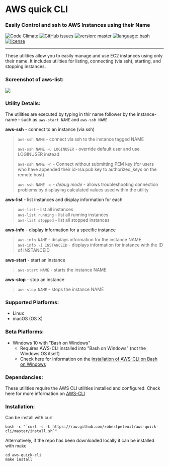 # AWS quick CLI
### Easily Control and ssh to AWS Instances using their Name
[![Code Climate](https://codeclimate.com/github/robertpeteuil/aws-quick-cli/badges/gpa.svg?style=flat-square)](https://codeclimate.com/github/robertpeteuil/aws-quick-cli)
[![GitHub issues](https://img.shields.io/github/issues/robertpeteuil/aws-quick-cli.svg)](https://github.com/robertpeteuil/aws-quick-cli)
[![version: master](https://img.shields.io/github/tag/robertpeteuil/aws-quick-cli.svg?label=stable+version&colorB=1c64bf&style=flat "stable version")](https://github.com/robertpeteuil/aws-quick-cli/commits/master)
[![language: bash](https://img.shields.io/badge/language-bash-447799.svg?colorB=1c64bf&style=flat "made in Bash")]()
[![license](https://img.shields.io/github/license/robertpeteuil/aws-quick-cli.svg?colorB=1c64bf)](https://github.com/robertpeteuil/aws-quick-cli)

---

These utilities allow you to easily manage and use EC2 instances using only their name.  It includes utilities for listing, connecting (via ssh), starting, and stopping instances.  

### Screenshot of aws-list:
![](https://cloud.githubusercontent.com/assets/1554603/24174034/db095af6-0e4b-11e7-8e66-fdfa1d8eecae.png)

### Utility Details:

The utilities are executed by typing in thir name follower by the instance-name - such as `aws-start NAME` and `aws-ssh NAME`

**aws-ssh** - connect to an instance (via ssh)

> `aws-ssh NAME` - connect via ssh to the instance tagged NAME
>
> `aws-ssh NAME -u LOGINUSER` - override default user and use LOGINUSER instead
>
> `aws-ssh NAME -n` - Connect without submitting PEM key (for users who have appended their id-rsa.pub key to authorized_keys on the remote host)
> 
> `aws-ssh NAME -d` - *debug mode* - allows troubleshooting connection problems by displaying calculated values used within the utility

**aws-list** - list instances and display information for each

> `aws-list` - list all instances    
> `aws-list running` - list all running instances     
> `aws-list stopped` - list all stopped instances      

**aws-info** - display information for a specific instance

> `aws-info NAME` - displays information for the instance NAME  
> `aws-info -i INSTANCEID` - displays information for instance with the ID of INSTANCEID

**aws-start** - start an instance

> `aws-start NAME` - starts the instance NAME

**aws-stop** - stop an instance

> `aws-stop NAME` - stops the instance NAME

### Supported Platforms:

- Linux
- macOS (OS X)

### Beta Platforms:

- Windows 10 with "Bash on Windows"
  - Requires AWS-CLI installed into "Bash on Windows" (not the Windows OS itself)
  - Check here for information on the [installation of AWS-CLI on Bash on Windows](https://github.com/aws/aws-cli/issues/1323)

### Dependancies:

These utilities require the AWS CLI utilities installed and configured.  Check here for more information on [AWS-CLI](https://aws.amazon.com/cli/)

### Installation:

Can be install with curl

```shell
bash -c "`curl -s -L https://raw.github.com/robertpeteuil/aws-quick-cli/master/install.sh`"
```


Alternatively, if the repo has been downloaded locally it can be installed with make

```shell
cd aws-quick-cli
make install
```

